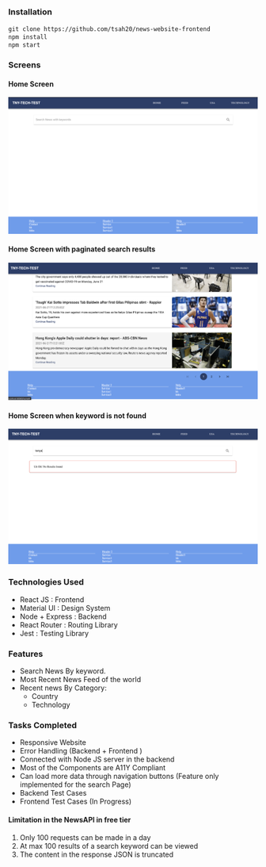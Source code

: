### Installation

```
git clone https://github.com/tsah20/news-website-frontend
npm install
npm start
```

### Screens

#### Home Screen

![Home Screen ](./assets/home-page.png)

#### Home Screen with paginated search results

![Home Screen with search results ](./assets/search-footer.png)

#### Home Screen when keyword is not found

![No result ](./assets/no-result.png)

### Technologies Used

- React JS : Frontend
- Material UI : Design System
- Node + Express : Backend
- React Router : Routing Library
- Jest : Testing Library

### Features

- Search News By keyword.
- Most Recent News Feed of the world
- Recent news By Category:
  - Country
  - Technology

### Tasks Completed

- Responsive Website
- Error Handling (Backend + Frontend )
- Connected with Node JS server in the backend
- Most of the Components are A11Y Compliant
- Can load more data through navigation buttons (Feature only implemented for the search Page)
- Backend Test Cases
- Frontend Test Cases (In Progress)

#### Limitation in the NewsAPI in free tier

1. Only 100 requests can be made in a day
2. At max 100 results of a search keyword can be viewed
3. The content in the response JSON is truncated
